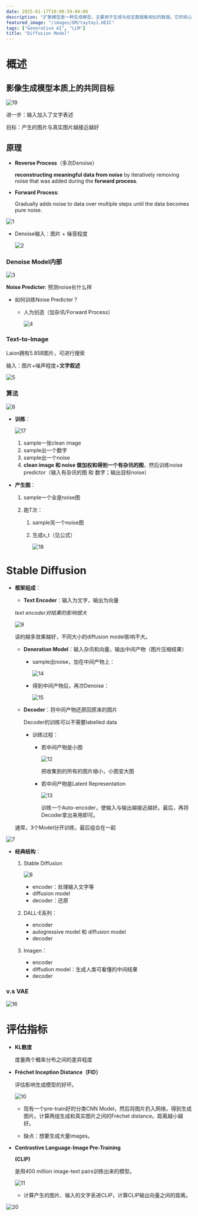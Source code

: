 ```yaml
---
date: 2025-01-17T10:00:59-04:00
description: "扩散模型是一种生成模型，主要用于生成与给定数据集相似的数据。它的核心思想是通过逐步添加噪声（扩散过程）和逐步去噪（逆扩散过程）来学习数据的分布，从而生成高质量的数据样本。"
featured_image: "/images/DM/taytay1.HEIC"
tags: ["Generative AI", "LLM"]
title: "Diffusion Model"
---
```


# 概述

## 影像生成模型本质上的共同目标

![19](/images/DM/19.png)

进一步：输入加入了文字表述

目标：产生的图片与真实图片越接近越好





## 原理

+ **Reverse Process**（多次Denoise）

  **reconstructing meaningful data from noise** by iteratively removing noise that was added during the **forward process**.

+ **Forward Process**:

  Gradually adds noise to data over multiple steps until the data becomes pure noise.

![1](/images/DM/1.png)

+ Denoise输入：图片 + 噪音程度

  ![2](/images/DM/2.png)

### Denoise Model内部

![3](/images/DM/3.png)

<!--more-->

**Noise Predicter**: 预测noise长什么样

+ 如何训练Noise Predicter？

  + 人为创造（加杂讯/Forward Process）

    ![4](/images/DM/4.png)

### **Text-to-Image**

Laion拥有5.85B图片，可进行搜索

输入：图片+噪声程度+**文字叙述**

![5](/images/DM/5.png)

### 算法

![6](/images/DM/6.png)

+ **训练**：
  
  ![17](/images/DM/17.png)
  
  1. sample一张clean image
  2. sample出一个数字
  3. sample出一个noise
  4. **clean image 和 noise 做加权和得到一个有杂讯的图**，然后训练noise predictor（输入有杂讯的图 和 数字；输出目标noise）
  
+ **产生图**：
  
  1. sample一个全是noise图
  
  2. 跑T次：
  
     1. sample另一个noise图
  
     2. 生成x_t（见公式）
  
        ![18](/images/DM/18.png)



# Stable Diffusion

+ **框架组成**：

  +  **Text Encoder**：输入为文字，输出为向量

    *text encoder对结果的影响很大*

    ![9](/images/DM/9.png)

    读的越多效果越好，不同大小的diffusion model影响不大。

  + **Deneration Model**：输入杂讯和向量，输出中间产物（图片压缩结果）

    + sample出noise，加在中间产物上：

      ![14](/images/DM/14.png)

    + 得到中间产物后，再次Denoise：

      ![15](/images/DM/15.png)

  + **Decoder**：将中间产物还原回原来的图片

    Decoder的训练可以不需要labelled data

    + 训练过程：

      + 若中间产物是小图

        ![12](/images/DM/12.png)

        把收集到的所有的图片缩小，小图变大图

      + 若中间产物是Latent Representation

        ![13](/images/DM/13.png)

        训练一个Auto-encoder，使输入与输出越接近越好。最后，再将Decoder拿出来用即可。

  通常，3个Model分开训练，最后组合在一起

![7](/images/DM/7.png)

+ **经典结构**：

  1. Stable Diffusion

     ![8](/images/DM/8.png)

     + encoder：处理输入文字等
     + diffusion model
     + decoder：还原

  2. DALL-E系列：

     + encoder
     + autogressive model 和 diffusion model
     + decoder

  3. Imagen：

     + encoder
     + diffudion model：生成人类可看懂的中间结果
     + decoder

### v.s VAE

![16](/images/DM/16.png)





# **评估指标**

+ **KL散度**

  度量两个概率分布之间的差异程度

+ **Fréchet Inception Distance（FID）**

  评估影响生成模型的好坏。

  ![10](/images/DM/10.png)

  + 现有一个pre-train好的分类CNN Model，然后将图片扔入网络，得到生成图片。计算两组生成和真实图片之间的Fréchet distance。距离越小越好。

  + 缺点：想要生成大量images。

+ **Contrastive Language-Image Pre-Training**

  **(CLIP)**

  是用400 million image-text pairs训练出来的模型。

  ![11](/images/DM/11.png)

  + 计算产生的图片、输入的文字丢进CLIP，计算CLIP输出向量之间的距离。

![20](/images/DM/20.png)





















